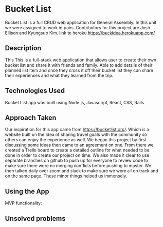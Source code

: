 # Bucket List
Bucket List is a full CRUD web application for General Assembly. In this unit we were assigned to work in pairs. Contributors for this project are Josh Ellison and Kyungsub Kim.
link to heroku
https://buckidea.herokuapp.com/ 

## Description

This This is a full-stack web application that allows user to create their own bucket list and share it with friends and family. Able to add details of their planned list item and once they cross it off their bucket list they can share their experiences and what they learned from the trip.
## Technologies Used
Bucket List app was built using Node.js, Javascript, React, CSS, Rails

## Approach Taken
Our inspiration for this app came from https://bucketlist.org/. Which is a website built on the idea of sharing travel goals with the community so others can enjoy the experience as well. We began this project by first discussing some ideas then came to an agreement on one. From there we created a Trello board to create a detailed outline for what needed to be done in order to create our project on time. We also made it clear to use separate branches on github to push up for everyone to review code to make sure there were no merging conflicts before pushing to master. We then talked daily over zoom and slack to make sure we were all on track and on the same page. These minor things helped us immensely.

## Using the App
MVP functionality: 

## Unsolved problems
